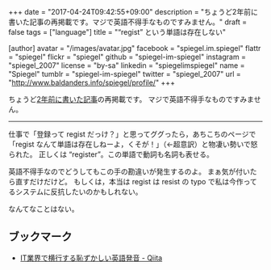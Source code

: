+++
date = "2017-04-24T09:42:55+09:00"
description = "ちょうど2年前に書いた記事の再掲載です。マジで英語不得手なものですみません。"
draft = false
tags = ["language"]
title = "“regist” という単語は存在しない"

[author]
  avatar = "/images/avatar.jpg"
  facebook = "spiegel.im.spiegel"
  flattr = "spiegel"
  flickr = "spiegel"
  github = "spiegel-im-spiegel"
  instagram = "spiegel_2007"
  license = "by-sa"
  linkedin = "spiegelimspiegel"
  name = "Spiegel"
  tumblr = "spiegel-im-spiegel"
  twitter = "spiegel_2007"
  url = "http://www.baldanders.info/spiegel/profile/"
+++

ちょうど[2年前に書いた記事](https://medium.com/@spiegel/-f067ee75ff3c "“regist” という単語は存在しない – Der Spiegel im Spiegel – Medium")の再掲載です。
マジで英語不得手なものですみません。

----

仕事で「登録って regist だっけ？」と思ってググったら，あちこちのページで「regist なんて単語は存在しねーよ，くそが！」（←超意訳）と物凄い勢いで怒られた。
正しくは “register”。この単語で動詞も名詞も表せる。

英語不得手なのでどうしてもこの手の勘違いが発生するのよ。
まぁ気が付いたら直すだけだけど。
もしくは，本当は regist は resist の typo で私は今作ってるシステムに反抗したいのかもしれない。

なんてなことはない。

## ブックマーク

- [IT業界で横行する恥ずかしい英語発音 - Qiita](http://qiita.com/ryounagaoka/items/290885ee3291b393fe1f)
